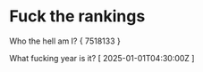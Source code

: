 # Fuck the rankings

Who the hell am I?
{ 7518133 }

What fucking year is it?
[ 2025-01-01T04:30:00Z ]
